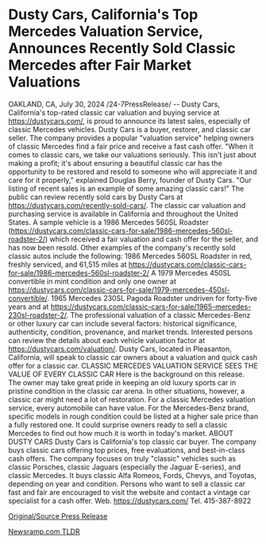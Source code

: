 # Dusty Cars, California's Top Mercedes Valuation Service, Announces Recently Sold Classic Mercedes after Fair Market Valuations

OAKLAND, CA, July 30, 2024 /24-7PressRelease/ -- Dusty Cars, California's top-rated classic car valuation and buying service at https://dustycars.com/, is proud to announce its latest sales, especially of classic Mercedes vehicles. Dusty Cars is a buyer, restorer, and classic car seller. The company provides a popular "valuation service" helping owners of classic Mercedes find a fair price and receive a fast cash offer.  "When it comes to classic cars, we take our valuations seriously. This isn't just about making a profit; it's about ensuring a beautiful classic car has the opportunity to be restored and resold to someone who will appreciate it and care for it properly," explained Douglas Berry, founder of Dusty Cars. "Our listing of recent sales is an example of some amazing classic cars!"  The public can review recently sold cars by Dusty Cars at https://dustycars.com/recently-sold-cars/.   The classic car valuation and purchasing service is available in California and throughout the United States. A sample vehicle is a 1986 Mercedes 560SL Roadster (https://dustycars.com/classic-cars-for-sale/1986-mercedes-560sl-roadster-2/) which received a fair valuation and cash offer for the seller, and has now been resold.  Other examples of the company's recently sold classic autos include the following: 1986 Mercedes 560SL Roadster in red, freshly serviced, and 61,515 miles at https://dustycars.com/classic-cars-for-sale/1986-mercedes-560sl-roadster-2/  A 1979 Mercedes 450SL convertible in mint condition and only one owner at https://dustycars.com/classic-cars-for-sale/1979-mercedes-450sl-convertible/.   1965 Mercedes 230SL Pagoda Roadster undriven for forty-five years and at https://dustycars.com/classic-cars-for-sale/1965-mercedes-230sl-roadster-2/.   The professional valuation of a classic Mercedes-Benz or other luxury car can include several factors: historical significance, authenticity, condition, provenance, and market trends. Interested persons can review the details about each vehicle valuation factor at https://dustycars.com/valuation/. Dusty Cars, located in Pleasanton, California, will speak to classic car owners about a valuation and quick cash offer for a classic car.  CLASSIC MERCEDES VALUATION SERVICE SEES THE VALUE OF EVERY CLASSIC CAR  Here is the background on this release. The owner may take great pride in keeping an old luxury sports car in pristine condition in the classic car arena. In other situations, however, a classic car might need a lot of restoration. For a classic Mercedes valuation service, every automobile can have value. For the Mercedes-Benz brand, specific models in rough condition could be listed at a higher sale price than a fully restored one. It could surprise owners ready to sell a classic Mercedes to find out how much it is worth in today's market.  ABOUT DUSTY CARS  Dusty Cars is California's top classic car buyer. The company buys classic cars offering top prices, free evaluations, and best-in-class cash offers. The company focuses on truly "classic" vehicles such as classic Porsches, classic Jaguars (especially the Jaguar E-series), and classic Mercedes. It buys classic Alfa Romeos, Fords, Chevys, and Toyotas, depending on year and condition. Persons who want to sell a classic car fast and fair are encouraged to visit the website and contact a vintage car specialist for a cash offer. Web. https://dustycars.com/ Tel. 415-387-8922 

[Original/Source Press Release](https://www.24-7pressrelease.com/press-release/512841/dusty-cars-californias-top-mercedes-valuation-service-announces-recently-sold-classic-mercedes-after-fair-market-valuations) 

[Newsramp.com TLDR](https://newsramp.com/None) 